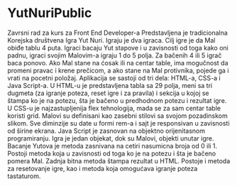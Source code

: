 # YutNuriPublic
Zavrsni rad za kurs za Front End Developer-a
Predstavljena je tradicionalna Korejska društvena Igra Yut Nuri. Igraju je dva igraca. Cilj igre je da Mal obiđe tablu 4 puta. Igraci bacaju Yut stapove i u zavisnosti od toga kako oni padnu, igraci svojim Malovim-a igraju 1 do 5 polja. Za bačenih 4 ili 5 igrač baca ponovo. Ako Mal stane na ćosak ili na centar table, ima mogučnost da promeni pravac i krene prečicom, a ako stane na Mal protivnika, pojede ga i vrati na pocetni položaj. 
Aplikacija se sastoji od tri dela: HTML-a, CSS-a i Java Script-a.
U HTML-u je predstavljena tabla sa 29 polja, meni sa tri dugmeta (za igranje poteza, reset igre i za pravila) i sekcija u kojoj se štampa ko je na potezu, šta je bačeno u predhodnom potezu i rezultat igre. 
U CSS-u je najzastupljenija flex tehnologija, mada se za sam centar table koristi grid. Malovi su definisani kao zasebni stilovi sa svojom pozadinskom slikom. Sve diminzije su date u formi rem-a i sajt je responsivan u zavisnosti od širine ekrana. 
Java Script je zasnovan na objektno orijenitasnom programiranju. Igra je jedan objekat, dok su Malovi, objekti unutar igre. Bacanje Yutova je metoda zasnivana na cetiri nasumicna broja od 0 ili 1. Postoji metoda koja u zavisnosti od toga ko je na potezu i šta je bačeno pomera Mal. Zadnja bitna metoda štampa rezultat u HTML. Postoje i metoda za resetovanje igre, kao i metoda koja omogućava igranje poteza tastaturom. 